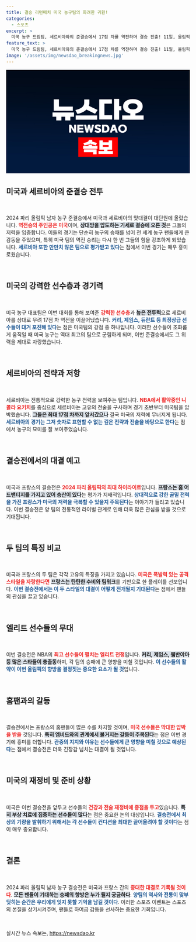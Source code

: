 ```yaml
---
title: 결승 리턴매치 미국 농구팀의 화려한 귀환!
categories:
  - 스포츠
excerpt: >
  미국 농구 드림팀, 세르비아와의 준결승에서 17점 차를 역전하며 결승 진출! 11일, 올림픽 금메달을 향한 미국과 프랑스의 격돌이 예고된다. 과연 5연패를 이룰 수 있을까?
feature_text: >
  미국 농구 드림팀, 세르비아와의 준결승에서 17점 차를 역전하며 결승 진출! 11일, 올림픽 금메달을 향한 미국과 프랑스의 격돌이 예고된다. 과연 5연패를 이룰 수 있을까?
image: '/assets/img/newsdao_breakingnews.jpg'
---
```


<p><img src="/assets/img/newsdao_breakingnews.jpg" alt="koreaapp 속보" /></p>

<h2 data-ke-size="size26">미국과 세르비아의 준결승 전투</h2>

<p data-ke-size="size16">&nbsp;</p>

<p>2024 파리 올림픽 남자 농구 준결승에서 미국과 세르비아의 맞대결이 대단원에 올랐습니다. <b><span style="color: #ee2323;">역전승의 주인공은 미국</span></b>이며, <b><span style="background-color: #21538527;">상대방을 압도하는 기세로 결승에 오른 것</span></b>은 그들의 저력을 입증합니다. 이들의 경기는 단순히 농구의 승패를 넘어 전 세계 농구 팬들에게 큰 감동을 주었으며, 특히 미국 팀의 역전 승리는 다시 한 번 그들의 힘을 강조하게 되었습니다. <b><span style="color: #1a5490;">세르비아 또한 만만치 않은 팀으로 평가받고 있다</span></b>는 점에서 이번 경기는 매우 흥미로웠습니다.</p>

<p data-ke-size="size16">&nbsp;</p>

<h2 data-ke-size="size26">미국의 강력한 선수층과 경기력</h2>

<p data-ke-size="size16">&nbsp;</p>

<p>미국 농구 대표팀은 이번 대회를 통해 보여준 <b><span style="color: #ee2323;">강력한 선수층</span></b>과 <b><span style="background-color: #21538527;">높은 전투력</span></b>으로 세르비아를 상대로 무려 17점 차 역전을 이끌어냈습니다. <b><span style="color: #1a5490;">커리, 제임스, 듀란트 등 최정상급 선수들이 대거 포진해 있다</span></b>는 점은 미국팀의 강점 중 하나입니다. 이러한 선수들이 조화롭게 움직일 때 미국 농구는 역대 최고의 팀으로 군림하게 되며, 이번 준결승에서도 그 위력을 제대로 자랑했습니다.</p>

<p data-ke-size="size16">&nbsp;</p>

<h2 data-ke-size="size26">세르비아의 전략과 저항</h2>

<p data-ke-size="size16">&nbsp;</p>

<p>세르비아는 전통적으로 강력한 농구 전력을 보여주는 팀입니다. <b><span style="color: #ee2323;">NBA에서 활약중인 니콜라 요키치</span></b>를 중심으로 세르비아는 고유의 전술을 구사하며 경기 초반부터 미국팀을 압박했습니다. <b><span style="background-color: #21538527;">그들은 최대 17점 차까지 앞서갔으나</span></b> 결국 미국의 저력에 무너지게 됩니다. <b><span style="color: #1a5490;">세르비아의 경기는 그저 숫자로 표현할 수 없는 깊은 전략과 전술을 바탕으로 한다</span></b>는 점에서 농구의 묘미를 잘 보여주었습니다.</p>

<p data-ke-size="size16">&nbsp;</p>

<h2 data-ke-size="size26">결승전에서의 대결 예고</h2>

<p data-ke-size="size16">&nbsp;</p>

<p>미국과 프랑스의 결승전은 <b><span style="color: #ee2323;">2024 파리 올림픽의 최대 하이라이트</span></b>입니다. <b><span style="background-color: #21538527;">프랑스는 홈 어드밴티지를 가지고 있어 승산이 있다</span></b>는 평가가 지배적입니다. <b><span style="color: #1a5490;">상대적으로 강한 골밑 전력을 가진 프랑스가 미국의 저력을 극복할 수 있을지 주목된다</span></b>는 이야기가 들리고 있습니다. 이번 결승전은 양 팀의 전통적인 라이벌 관계로 인해 더욱 많은 관심을 받을 것으로 기대됩니다.</p>

<p data-ke-size="size16">&nbsp;</p>

<h2 data-ke-size="size26">두 팀의 특징 비교</h2>

<p data-ke-size="size16">&nbsp;</p>

<p>미국과 프랑스의 두 팀은 각각 고유의 특징을 가지고 있습니다. <b><span style="color: #ee2323;">미국은 폭발력 있는 공격 스타일을 자랑한다면</span></b> <b><span style="background-color: #21538527;">프랑스는 탄탄한 수비와 팀워크</span></b>를 기반으로 한 플레이를 선보입니다. <b><span style="color: #1a5490;">이번 결승전에서는 이 두 스타일의 대결이 어떻게 전개될지 기대된다</span></b>는 점에서 팬들의 관심을 끌고 있습니다.</p>

<p data-ke-size="size16">&nbsp;</p>

<h2 data-ke-size="size26">엘리트 선수들의 무대</h2>

<p data-ke-size="size16">&nbsp;</p>

<p>이번 결승전은 NBA의 <b><span style="color: #ee2323;">최고 선수들이 펼치는 엘리트 전쟁</span></b>입니다. <b><span style="background-color: #21538527;">커리, 제임스, 웸반야마 등 많은 스타들이 총출동</span></b>하며, 각 팀의 승패에 큰 영향을 미칠 것입니다. <b><span style="color: #1a5490;">이 선수들의 활약이 이번 올림픽의 향방을 결정짓는 중요한 요소가 될 것</span></b>입니다.</p>

<p data-ke-size="size16">&nbsp;</p>

<h2 data-ke-size="size26">홈팬과의 갈등</h2>

<p data-ke-size="size16">&nbsp;</p>

<p>결승전에서는 프랑스의 홈팬들이 많은 수를 차지할 것이며, <b><span style="color: #ee2323;">미국 선수들은 막대한 압박을 받을</span></b> 것입니다. <b><span style="background-color: #21538527;">특히 엠비드와의 관계에서 불거지는 갈등이 주목된다</span></b>는 점은 이번 경기에 흥미를 더합니다. <b><span style="color: #1a5490;">관중의 지지와 야유는 선수들에게 큰 영향을 미칠 것으로 예상된다</span></b>는 점에서 결승전은 더욱 긴장감 넘치는 대결이 될 것입니다.</p>

<p data-ke-size="size16">&nbsp;</p>

<h2 data-ke-size="size26">미국의 재정비 및 준비 상황</h2>

<p data-ke-size="size16">&nbsp;</p>

<p>미국은 이번 결승전을 앞두고 선수들의 <b><span style="color: #ee2323;">건강과 전술 재정비에 중점을 두고</span></b>있습니다. <b><span style="background-color: #21538527;">특히 부상 치료에 집중하는 선수들이 많다</span></b>는 점은 중요한 논의 대상입니다. <b><span style="color: #1a5490;">결승전에서 최상의 기량을 발휘하기 위해서는 각 선수들이 컨디션을 최대한 끌어올려야 할 것이다</span></b>는 점이 매우 중요합니다.</p>

<p data-ke-size="size16">&nbsp;</p>

<h2 data-ke-size="size26">결론</h2>

<p data-ke-size="size16">&nbsp;</p>

<p>2024 파리 올림픽 남자 농구 결승전은 미국과 프랑스 간의 <b><span style="color: #ee2323;">중대한 대결로 기록될 것이다</span></b>. <b><span style="background-color: #21538527;">모든 팬들이 기대하는 승패의 향방은 누가 될지 궁금하다</span></b>. <b><span style="color: #1a5490;">양팀의 역사와 전통이 맞부딪히는 순간은 우리에게 잊지 못할 기억을 남길 것이다</span></b>. 이러한 스포츠 이벤트는 스포츠의 본질을 상기시켜주며, 팬들로 하여금 감동을 선사하는 중요한 기회입니다.</p>

<p data-ke-size="size16">&nbsp;</p>
실시간 뉴스 속보는, <a href="https://newsdao.kr" rel="dofollow">https://newsdao.kr</a>


